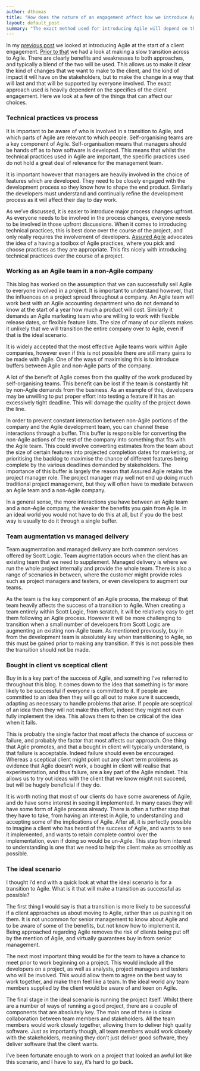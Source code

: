 ```yaml
---
author: dthomas
title: "How does the nature of an engagement affect how we introduce Agile?"
layout: default_post
summary: "The exact method used for introducing Agile will depend on the nature of our client. Here I look at how different clients might affect the approach we take."
---
```

In my <a href="{{site.github.url}}{% post_url 2014-08-18-introducing-agile-upfront %}">previous post</a> we looked at introducing Agile at the start of a client engagement. <a href="{{site.github.url}}{% post_url 2014-08-11-a-piecemeal-approach-to-introducing-agile %}">Prior to that</a> we had a look at making a slow transition across to Agile. There are clearly benefits and weaknesses to both approaches, and typically a blend of the two will be used. This allows us to make it clear the kind of changes that we want to make to the client, and the kind of impact it will have on the stakeholders, but to make the change in a way that will last and that will be supported by everyone involved. The exact approach used is heavily dependent on the specifics of the client engagement. Here we look at a few of the things that can affect our choices.

### Technical practices vs process
It is important to be aware of who is involved in a transition to Agile, and which parts of Agile are relevant to which people. Self-organising teams are a key component of Agile. Self-organisation means that managers should be hands off as to how software is developed. This means that whilst the technical practices used in Agile are important, the specific practices used do not hold a great deal of relevance for the management team.

It is important however that managers are heavily involved in the choice of features which are developed. They need to be closely engaged with the development process so they know how to shape the end product. Similarly the developers must understand and continually refine the development process as it will affect their day to day work.

As we’ve discussed, it is easier to introduce major process changes upfront. As everyone needs to be involved in the process changes, everyone needs to be involved in those upfront discussions. When it comes to introducing technical practices, this is best done over the course of the project, and only really requires the involvement of developers.  [Assured Agile](http://www.scottlogic.com/services/assured-agile/) advocates the idea of a having a toolbox of Agile practices, where you pick and choose practices as they are appropriate. This fits nicely with introducing technical practices over the course of a project.

### Working as an Agile team in a non-Agile company
This blog has worked on the assumption that we can successfully sell Agile to everyone involved in a project. It is important to understand however, that the influences on a project spread throughout a company. An Agile team will work best with an Agile accounting department who do not demand to know at the start of a year how much a product will cost. Similarly it demands an Agile marketing team who are willing to work with flexible release dates, or flexible feature lists. The size of many of our clients makes it unlikely that we will transition the entire company over to Agile, even if that is the ideal scenario.

It is widely accepted that the most effective Agile teams work within Agile companies, however even if this is not possible there are still many gains to be made with Agile. One of the ways of maximising this is to introduce buffers between Agile and non-Agile parts of the company.

A lot of the benefit of Agile comes from the quality of the work produced by self-organising teams. This benefit can be lost if the team is constantly hit by non-Agile demands from the business. As an example of this, developers may be unwilling to put proper effort into testing a feature if it has an excessively tight deadline. This will damage the quality of the project down the line.

In order to prevent constant interaction between non-Agile portions of the company and the Agile development team, you can channel these interactions through a buffer. This buffer is responsible for converting the non-Agile actions of the rest of the company into something that fits with the Agile team. This could involve converting estimates from the team about the size of certain features into projected completion dates for marketing, or prioritising the backlog to maximise the chance of different features being complete by the various deadlines demanded by stakeholders. The importance of this buffer is largely the reason that Assured Agile retains the project manager role. The project manager may well not end up doing much traditional project management, but they will often have to mediate between an Agile team and a non-Agile company.

In a general sense, the more interactions you have between an Agile team and a non-Agile company, the weaker the benefits you gain from Agile. In an ideal world you would not have to do this at all, but if you do the best way is usually to do it through a single buffer.

### Team augmentation vs managed delivery
Team augmentation and managed delivery are both common services offered by Scott Logic. Team augmentation occurs when the client has an existing team that we need to supplement. Managed delivery is where we run the whole project internally and provide the whole team. There is also a range of scenarios in between, where the customer might provide roles such as project managers and testers, or even developers to augment our teams.

As the team is the key component of an Agile process, the makeup of that team heavily affects the success of a transition to Agile. When creating a team entirely within Scott Logic, from scratch, it will be relatively easy to get them following an Agile process. However it will be more challenging to transition when a small number of developers from Scott Logic are augmenting an existing non-Agile team. As mentioned previously, buy in from the development team is absolutely key when transitioning to Agile, so this must be gained prior to making any transition. If this is not possible then the transition should not be made.

### Bought in client vs sceptical client
Buy in is a key part of the success of Agile, and something I’ve referred to throughout this blog. It comes down to the idea that something is far more likely to be successful if everyone is committed to it. If people are committed to an idea then they will go all out to make sure it succeeds, adapting as necessary to handle problems that arise. If people are sceptical of an idea then they will not make this effort, indeed they might not even fully implement the idea. This allows them to then be critical of the idea when it fails.

This is probably the single factor that most affects the chance of success or failure, and probably the factor that most affects our approach. One thing that Agile promotes, and that a bought in client will typically understand, is that failure is acceptable. Indeed failure should even be encouraged. Whereas a sceptical client might point out any short term problems as evidence that Agile doesn’t work, a bought in client will realise that experimentation, and thus failure, are a key part of the Agile mindset. This allows us to try out ideas with the client that we know might not succeed, but will be hugely beneficial if they do.

It is worth noting that most of our clients do have some awareness of Agile, and do have some interest in seeing it implemented. In many cases they will have some form of Agile process already. There is often a further step that they have to take, from having an interest in Agile, to understanding and accepting some of the implications of Agile. After all, it is perfectly possible to imagine a client who has heard of the success of Agile, and wants to see it implemented, and wants to retain complete control over the implementation, even if doing so would be un-Agile. This step from interest to understanding is one that we need to help the client make as smoothly as possible.

### The ideal scenario
I thought I’d end with a quick look at what the ideal scenario is for a transition to Agile. What is it that will make a transition as successful as possible?

The first thing I would say is that a transition is more likely to be successful if a client approaches us about moving to Agile, rather than us pushing it on them. It is not uncommon for senior management to know about Agile and to be aware of some of the benefits, but not know how to implement it. Being approached regarding Agile removes the risk of clients being put off by the mention of Agile, and virtually guarantees buy in from senior management.

The next most important thing would be for the team to have a chance to meet prior to work beginning on a project. This would include all the developers on a project, as well as analysts, project managers and testers who will be involved. This would allow them to agree on the best way to work together, and make them feel like a team. In the ideal world any team members supplied by the client would be aware of and keen on Agile.

The final stage in the ideal scenario is running the project itself. Whilst there are a number of ways of running a good project, there are a couple of components that are absolutely key. The main one of these is close collaboration between team members and stakeholders. All the team members would work closely together, allowing them to deliver high quality software. Just as importantly though, all team members would work closely with the stakeholders, meaning they don’t just deliver good software, they deliver software that the client wants.

I’ve been fortunate enough to work on a project that looked an awful lot like this scenario, and I have to say, it’s hard to go back.
